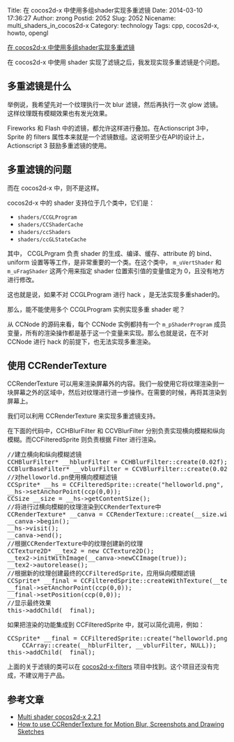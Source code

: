 Title: 在 cocos2d-x 中使用多组shader实现多重滤镜
Date: 2014-03-10 17:36:27
Author: zrong
Postid: 2052
Slug: 2052
Nicename: multi_shaders_in_cocos2d-x
Category: technology
Tags: cpp, cocos2d-x, howto, opengl

[在 cocos2d-x 中使用多组shader实现多重滤镜](http://zengrong.net/post/2052.htm)

在 cocos2d-x 中使用 shader 实现了滤镜之后，我发现实现多重滤镜是个问题。

## 多重滤镜是什么

举例说，我希望先对一个纹理执行一次 blur 滤镜，然后再执行一次 glow 滤镜。这样纹理既有模糊效果也有发光效果。

Fireworks 和 Flash 中的滤镜，都允许这样进行叠加。在Actionscript 3中，Sprite 的 filters 属性本来就是一个滤镜数组。这说明至少在API的设计上，Actionscript 3 鼓励多重滤镜的使用。

## 多重滤镜的问题

而在 cocos2d-x 中，则不是这样。

cocos2d-x 中的 shader 支持位于几个类中，它们是：<!--more-->

* `shaders/CCGLProgram`
* `shaders/CCShaderCache`
* `shaders/ccShaders`
* `shaders/ccGLStateCache`

其中， CCGLPrgram 负责 shader 的生成、编译、缓存、attribute 的 bind、uniform 设置等等工作，是非常重要的一个类。在这个类中， `m_uVertShader` 和 `m_uFragShader` 这两个用来指定 shader 位置索引值的变量值定为 0，且没有地方进行修改。

这也就是说，如果不对 CCGLProgram 进行 hack ，是无法实现多重shader的。

那么，能不能使用多个 CCGLProgram 实例实现多重 shader 呢？

从 CCNode 的源码来看，每个 CCNode 实例都持有一个 `m_pShaderProgram` 成员变量，所有的渲染操作都是基于这一个变量来实现。那么也就是说，在不对 CCNode 进行 hack 的前提下，也无法实现多重渲染。

## 使用 CCRenderTexture

CCRenderTexture 可以用来渲染屏幕外的内容。我们一般使用它将纹理渲染到一块屏幕之外的区域中，然后对纹理进行进一步操作。在需要的时候，再将其渲染到屏幕上。

我们可以利用 CCRenderTexture 来实现多重滤镜支持。

在下面的代码中，CCHBlurFilter 和 CCVBlurFilter 分别负责实现横向模糊和纵向模糊。而CCFilteredSprite 则负责根据 Filter 进行渲染。

<pre lang="cpp">
//建立横向和纵向模糊滤镜
CCHBlurFilter* __hblurFilter = CCHBlurFilter::create(0.02f);
CCBlurBaseFilter* __vblurFilter = CCVBlurFilter::create(0.02f);
//对helloworld.pn使用横向模糊滤镜
CCSprite* __hs = CCFilteredSprite::create("helloworld.png", __hblurFilter);
__hs->setAnchorPoint(ccp(0,0));
CCSize __size = __hs->getContentSize();
//将进行过横向模糊的纹理渲染到CCRenderTexture中
CCRenderTexture* __canva = CCRenderTexture::create(__size.width, __size.height);
__canva->begin();
__hs->visit();
__canva->end();
//根据CCRenderTexture中的纹理创建新的纹理
CCTexture2D* __tex2 = new CCTexture2D();
__tex2->initWithImage(__canva->newCCImage(true));
__tex2->autorelease();
//根据新的纹理创建最终的CCFilteredSprite，应用纵向模糊滤镜
CCSprite* __final = CCFilteredSprite::createWithTexture(__tex2, __vblurFilter);
__final->setAnchorPoint(ccp(0,0));
__final->setPosition(ccp(0,0));
//显示最终效果
this->addChild(__final);
</pre>

如果把渲染的功能集成到 CCFilteredSprite 中，就可以简化调用，例如：

<pre lang="cpp">
CCSprite* __final = CCFilteredSprite::create("helloworld.png", 
	CCArray::create(__hblurFilter, __vblurFilter, NULL));
this->addChild(__final);
</pre>

上面的关于滤镜的类可以在 [cocos2d-x-filters][3] 项目中找到。这个项目还没有完成，不建议用于产品。

## 参考文章

* [Multi shader cocos2d-x 2.2.1][1]
* [How to use CCRenderTexture for Motion Blur, Screenshots and Drawing Sketches][2]

[1]: http://www.cocos2d-x.org/forums/6/topics/42388 
[2]: http://www.learn-cocos2d.com/2011/12/how-to-use-ccrendertexture-motion-blur-screenshots-drawing-sketches/
[3]: https://github.com/zrong/cocos2d-x-filters
